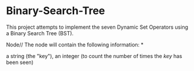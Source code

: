 # Binary-Search-Tree
This project attempts to implement the seven Dynamic Set Operators using a Binary Search Tree (BST). 

>
Node//
The node will contain the following information:
*

a string (the "key"), an integer (to count the number of times the *key* has been seen)
>
